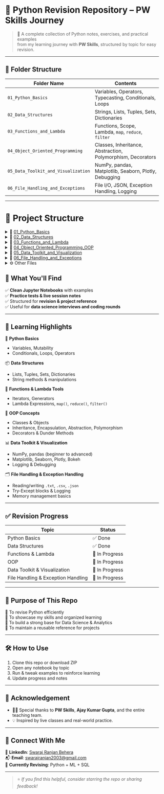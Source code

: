 # 🐍 Python Revision Repository – PW Skills Journey

> 📘 A complete collection of Python notes, exercises, and practical examples  
> from my learning journey with **PW Skills**, structured by topic for easy revision.

---

## 📂 Folder Structure

| Folder Name                           | Contents                                                  |
|--------------------------------------|-----------------------------------------------------------|
| `01_Python_Basics`                   | Variables, Operators, Typecasting, Conditionals, Loops    |
| `02_Data_Structures`                | Strings, Lists, Tuples, Sets, Dictionaries                |
| `03_Functions_and_Lambda`           | Functions, Scope, Lambda, `map`, `reduce`, `filter`       |
| `04_Object_Oriented_Programming`    | Classes, Inheritance, Abstraction, Polymorphism, Decorators |
| `05_Data_Toolkit_and_Visualization` | NumPy, pandas, Matplotlib, Seaborn, Plotly, Debugging     |
| `06_File_Handling_and_Exceptions`   | File I/O, JSON, Exception Handling, Logging               |

---
# 📂 Project Structure

<details>
<summary>📁 <a href="https://github.com/swarajRB/Python_Complete_Revision/tree/main/01_Python_Basics" target="_blank">01_Python_Basics</a></summary>

- 📓 [03_mutablity_unmutability.ipynb](01_Python_Basics/03_mutablity_unmutability.ipynb)  
- 📓 [04_operaters.ipynb](01_Python_Basics/04_operaters.ipynb)  
- 📓 [05_TypeCasting.ipynb](01_Python_Basics/05_TypeCasting.ipynb)  
- 📓 [06_Conditionals.ipynb](01_Python_Basics/06_Conditionals.ipynb)  
- 📓 [07_loops.ipynb](01_Python_Basics/07_loops.ipynb)  
- 📓 [live_3rg_aug.ipynb](01_Python_Basics/live_3rg_aug.ipynb)  
</details>

<details>
<summary>📁 <a href="https://github.com/swarajRB/Python_Complete_Revision/tree/main/02_Data_Structures" target="_blank">02_Data_Structures</a></summary>

- 📓 [01_data_structure.ipynb](02_Data_Structures/01_data_structure.ipynb)  
- 📓 [02_strings.ipynb](02_Data_Structures/02_strings.ipynb)  
- 📓 [03_lists.ipynb](02_Data_Structures/03_lists.ipynb)  
- 📓 [04_tupels and sets.ipynb](02_Data_Structures/04_tupels and sets.ipynb)  
- 📓 [05_ditionary.ipynb](02_Data_Structures/05_ditionary.ipynb)  
- 🐍 [test.py](02_Data_Structures/test.py)  
</details>

<details>
<summary>📁 <a href="https://github.com/swarajRB/Python_Complete_Revision/tree/main/03_Functions_and_Lambda" target="_blank">03_Functions_and_Lambda</a></summary>

- 📓 [01_functions.ipynb](03_Functions_and_Lambda/01_functions.ipynb)  
- 📓 [02_iterators_&_generators.ipynb](03_Functions_and_Lambda/02_iterators_&_generators.ipynb)  
- 📓 [03_lambda_map_reduce_filter.ipynb](03_Functions_and_Lambda/03_lambda_map_reduce_filter.ipynb)  
- 📓 [live_17th_aug.ipynb](03_Functions_and_Lambda/live_17th_aug.ipynb)  
</details>

<details>
<summary>📁 <a href="https://github.com/swarajRB/Python_Complete_Revision/tree/main/04_Object_Oriented_Programming_OOP" target="_blank">04_Object_Oriented_Programming_OOP</a></summary>

- 📓 [01_oops.ipynb](04_Object_Oriented_Programming_OOP/01_oops.ipynb)  
- 📓 [02_inheritance and abstraction.ipynb](04_Object_Oriented_Programming_OOP/02_inheritance and abstraction.ipynb)  
- 📓 [03_polymorphism and encapsulation.ipynb](04_Object_Oriented_Programming_OOP/03_polymorphism and encapsulation.ipynb)  
- 📓 [04_class and static.ipynb](04_Object_Oriented_Programming_OOP/04_class and static.ipynb)  
- 📓 [05_dunder_method.ipynb](04_Object_Oriented_Programming_OOP/05_dunder_method.ipynb)  
- 📓 [06_decorators.ipynb](04_Object_Oriented_Programming_OOP/06_decorators.ipynb)  
- 📓 [07_property_dec.ipynb](04_Object_Oriented_Programming_OOP/07_property_dec.ipynb)  
- 📓 [live_24aug.ipynb](04_Object_Oriented_Programming_OOP/live_24aug.ipynb)  
- 📓 [live_25aug.ipynb](04_Object_Oriented_Programming_OOP/live_25aug.ipynb)  
- 📓 [test.ipynb](04_Object_Oriented_Programming_OOP/test.ipynb)  
</details>

<details>
<summary>📁 <a href="https://github.com/swarajRB/Python_Complete_Revision/tree/main/05_Data_Toolkit_and_Visualization" target="_blank">05_Data_Toolkit_and_Visualization</a></summary>

- 📓 [01_Numpy.ipynb](05_Data_Toolkit_and_Visualization/01_Numpy.ipynb)  
- 📓 [02_numpy_adv_1.ipynb](05_Data_Toolkit_and_Visualization/02_numpy_adv_1.ipynb)  
- 📓 [03_numpy_adv_2.ipynb](05_Data_Toolkit_and_Visualization/03_numpy_adv_2.ipynb)  
- 📓 [04_pands basic.ipynb](05_Data_Toolkit_and_Visualization/04_pands basic.ipynb)  
- 📓 [05_pandas adv1.ipynb](05_Data_Toolkit_and_Visualization/05_pandas adv1.ipynb)  
- 📓 [06_pandas adv02.ipynb](05_Data_Toolkit_and_Visualization/06_pandas adv02.ipynb)  
- 📓 [07_pandas_adv03.ipynb](05_Data_Toolkit_and_Visualization/07_pandas_adv03.ipynb)  
- 📓 [08_pandas_adv04.ipynb](05_Data_Toolkit_and_Visualization/08_pandas_adv04.ipynb)  
- 📓 [09_Matplotlib.ipynb](05_Data_Toolkit_and_Visualization/09_Matplotlib.ipynb)  
- 📓 [10_seaborn.ipynb](05_Data_Toolkit_and_Visualization/10_seaborn.ipynb)  
- 📓 [11_plotly.ipynb](05_Data_Toolkit_and_Visualization/11_plotly.ipynb)  
- 📓 [12_bokeh.ipynb](05_Data_Toolkit_and_Visualization/12_bokeh.ipynb)  
- 📓 [13_logging&debugging.ipynb](05_Data_Toolkit_and_Visualization/13_logging&debugging.ipynb)  
- 📄 [Bank_churn.csv](05_Data_Toolkit_and_Visualization/Bank_churn.csv)  
- 📄 [LUSID Excel - Setting up your market data.xlsx](05_Data_Toolkit_and_Visualization/LUSID Excel - Setting up your market data.xlsx)  
- 📓 [live 1st sep.ipynb](05_Data_Toolkit_and_Visualization/live 1st sep.ipynb)  
- 📓 [live 31st.ipynb](05_Data_Toolkit_and_Visualization/live 31st.ipynb)  
- 📄 [services.csv](05_Data_Toolkit_and_Visualization/services.csv)  
- 📄 [taxonomy.csv](05_Data_Toolkit_and_Visualization/taxonomy.csv)  
- 🌐 [test.html](05_Data_Toolkit_and_Visualization/test.html)  
</details>

<details>
<summary>📁 <a href="https://github.com/swarajRB/Python_Complete_Revision/tree/main/06_File_Handling_and_Exceptions" target="_blank">06_File_Handling_and_Exceptions</a></summary>

- 📄 Memory maanagement  
- 📄 pwskills  
- 📄 test  
- 📓 [01_FIlesHandling basic.ipynb](06_File_Handling_and_Exceptions/01_FIlesHandling basic.ipynb)  
- 📓 [02_Reading and writing.ipynb](06_File_Handling_and_Exceptions/02_Reading and writing.ipynb)  
- 📓 [03_Exceptional handling.ipynb](06_File_Handling_and_Exceptions/03_Exceptional handling.ipynb)  
- 📓 [04_General use of exception handling.ipynb](06_File_Handling_and_Exceptions/04_General use of exception handling.ipynb)  
- 📓 [05_interpreted_vs_complied.ipynb](06_File_Handling_and_Exceptions/05_interpreted_vs_complied.ipynb)  
- 📓 [13_logging&debugging.ipynb](06_File_Handling_and_Exceptions/13_logging&debugging.ipynb)  
- 📄 [exam.txt](06_File_Handling_and_Exceptions/exam.txt)  
- 📄 [example.txt](06_File_Handling_and_Exceptions/example.txt)  
- 📄 [example_csv.csv](06_File_Handling_and_Exceptions/example_csv.csv)  
- 📄 [file.txt](06_File_Handling_and_Exceptions/file.txt)  
- 📄 [file_json.json](06_File_Handling_and_Exceptions/file_json.json)  
- 📓 [live14th.ipynb](06_File_Handling_and_Exceptions/live14th.ipynb)  
- 📦 [test_bin.bin](06_File_Handling_and_Exceptions/test_bin.bin)  
- 📄 [test_buf.txt](06_File_Handling_and_Exceptions/test_buf.txt)  
</details>

<details>
<summary>⚙️ Other Files</summary>

- ⚙️ [.gitattributes](.gitattributes)  
- ⚙️ [.gitignore](.gitignore)  
- 📖 [README.md](README.md)  
</details>



## 🚀 What You'll Find

✅ **Clean Jupyter Notebooks** with examples  
✅ **Practice tests & live session notes**  
✅ Structured for **revision & project reference**  
✅ Useful for **data science interviews and coding rounds**

---

## 📌 Learning Highlights

🧠 **Python Basics**  
- Variables, Mutability  
- Conditionals, Loops, Operators

📦 **Data Structures**  
- Lists, Tuples, Sets, Dictionaries  
- String methods & manipulations

🔁 **Functions & Lambda Tools**  
- Iterators, Generators  
- Lambda Expressions, `map()`, `reduce()`, `filter()`

🧱 **OOP Concepts**  
- Classes & Objects  
- Inheritance, Encapsulation, Abstraction, Polymorphism  
- Decorators & Dunder Methods

📊 **Data Toolkit & Visualization**  
- NumPy, pandas (beginner to advanced)  
- Matplotlib, Seaborn, Plotly, Bokeh  
- Logging & Debugging
 
🗂️ **File Handling & Exception Handling**  
- Reading/writing `.txt`, `.csv`, `.json`  
- Try-Except blocks & Logging  
- Memory management basics

---

## ✅ Revision Progress

| Topic                               | Status      |
|-------------------------------------|-------------|
| Python Basics                       | ✅ Done   |                |
| Data Structures                     |  ✅ Done |
| Functions & Lambda                  | 🔄 In Progress | 
| OOP                                 | 🔄 In Progress |
| Data Toolkit & Visualization        | 🔄 In Progress |
| File Handling & Exception Handling  | 🔄 In Progress |


---

## 📘 Purpose of This Repo

🔹 To revise Python efficiently  
🔹 To showcase my skills and organized learning  
🔹 To build a strong base for Data Science & Analytics  
🔹 To maintain a reusable reference for projects

---

## 🛠 How to Use

1. Clone this repo or download ZIP  
2. Open any notebook by topic  
3. Run & tweak examples to reinforce learning  
4. Update progress and notes

---

## 🙏 Acknowledgement

- 👨‍🏫 Special thanks to **PW Skills**, **Ajay Kumar Gupta**, and the entire teaching team.
- 💡 Inspired by live classes and real-world practice.

---

## 🔗 Connect With Me

📍 **LinkedIn**: [Swaraj Ranjan Behera](https://www.linkedin.com/in/swaraj-ranjan-b-a26a17324)  
📬 **Email**: swarajranjan2003@gmail.com  
🌱 **Currently Revising**: Python + ML + SQL

---

> ⭐ _If you find this helpful, consider starring the repo or sharing feedback!_
